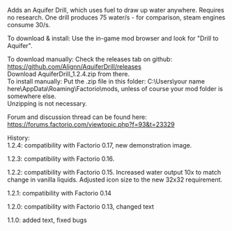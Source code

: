 Adds an Aquifer Drill, which uses fuel to draw up water anywhere. Requires no research. One drill produces 75 water/s - for comparison, steam engines consume 30/s.

To download & install: Use the in-game mod browser and look for "Drill to Aquifer".

To download manually: Check the releases tab on github: https://github.com/Alignn/AquiferDrill/releases  
Download AquiferDrill_1.2.4.zip from there.  
To install manually: Put the .zip file in this folder: C:\Users\your name here\AppData\Roaming\Factorio\mods, unless of course your mod folder is somewhere else.  
Unzipping is not necessary.

Forum and discussion thread can be found here: https://forums.factorio.com/viewtopic.php?f=93&t=23329

History:  
1.2.4: compatibility with Factorio 0.17, new demonstration image.

1.2.3: compatibility with Factorio 0.16.

1.2.2: compatibility with Factorio 0.15. Increased water output 10x to match change in vanilla liquids. Adjusted icon size to the new 32x32 requirement.

1.2.1: compatibility with Factorio 0.14

1.2.0: compatibility with Factorio 0.13, changed text

1.1.0: added text, fixed bugs
